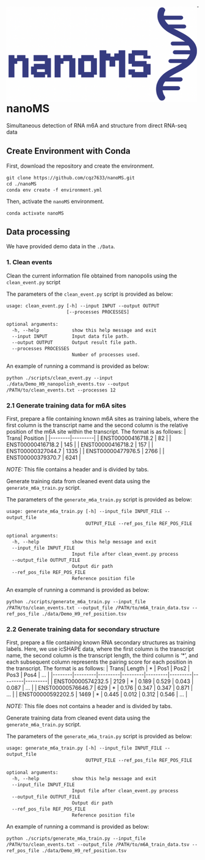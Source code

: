 <p align="center"><img src="./images/nanoMS_logo.png" width="500px" height="250px" style="float: left;" ></p>

******************

# nanoMS
Simultaneous detection of RNA m6A and structure from direct RNA-seq data

## Create Environment with Conda
First, download the repository and create the environment.

```
git clone https://github.com/cqz7633/nanoMS.git
cd ./nanoMS
conda env create -f environment.yml
```

Then, activate the `nanoMS` environment.

```
conda activate nanoMS
```

## Data processing
We have provided demo data in the `./Data`.
### 1. Clean events
Clean the current information file obtained from nanopolis using the `clean_event.py` script

The parameters of the `clean_event.py` script is provided as below:
```
usage: clean_event.py [-h] --input INPUT --output OUTPUT
                      [--processes PROCESSES]

optional arguments:
  -h, --help            show this help message and exit
  --input INPUT         Input data file path.
  --output OUTPUT       Output result file path.
  --processes PROCESSES
                        Number of processes used.
```
An example of running a command is provided as below:
```
python ./scripts/clean_event.py --input ./data/Demo_H9_nanopolish_events.tsv --output /PATH/to/clean_events.txt --processes 12
```

### 2.1 Generate training data for m6A sites

First, prepare a file containing known m6A sites as training labels, where the first column is the transcript name and the second column is the relative position of the m6A site within the transcript. The format is as follows:
| Trans| Position |
|--------|---------|
| ENST00000416718.2 | 82 |
| ENST00000416718.2 | 145 |
| ENST00000416718.2 | 157 |
| ENST00000327044.7 | 1335 |
| ENST00000477976.5 | 2766 |
| ENST00000379370.7 | 6241 |

*NOTE:* This file contains a header and is divided by tabs.

Generate training data from cleaned event data using the `generate_m6a_train.py` script.

The parameters of the `generate_m6a_train.py` script is provided as below:
```
usage: generate_m6a_train.py [-h] --input_file INPUT_FILE --output_file
                             OUTPUT_FILE --ref_pos_file REF_POS_FILE

optional arguments:
  -h, --help            show this help message and exit
  --input_file INPUT_FILE
                        Input file after clean_event.py process
  --output_file OUTPUT_FILE
                        Output dir path
  --ref_pos_file REF_POS_FILE
                        Reference position file
```
An example of running a command is provided as below:
```
python ./scripts/generate_m6a_train.py --input_file /PATH/to/clean_events.txt --output_file /PATH/to/m6A_train_data.tsv --ref_pos_file ./data/Demo_H9_ref_position.tsv
```
### 2.2 Generate training data for secondary structure

First, prepare a file containing known RNA secondary structures as training labels. Here, we use icSHAPE data, where the first column is the transcript name, the second column is the transcript length, the third column is ‘*’, and each subsequent column represents the pairing score for each position in the transcript. The format is as follows:
| Trans| Length | * | Pos1 | Pos2 | Pos3 | Pos4 | ... |
|--------|---------|---------|---------|---------|---------|---------|---------|
| ENST00000574232.5 | 2129 | * | 0.189 | 0.529 | 0.043 | 0.087 | ... |
| ENST00000576646.7 | 629 | * | 0.176 | 0.347 | 0.347 | 0.871 | ... |
| ENST00000592202.5 | 1469 | * | 0.445 | 0.012 | 0.312 | 0.546 | ... |

*NOTE:* This file does not contains a header and is divided by tabs.

Generate training data from cleaned event data using the `generate_m6a_train.py` script.

The parameters of the `generate_m6a_train.py` script is provided as below:
```
usage: generate_m6a_train.py [-h] --input_file INPUT_FILE --output_file
                             OUTPUT_FILE --ref_pos_file REF_POS_FILE

optional arguments:
  -h, --help            show this help message and exit
  --input_file INPUT_FILE
                        Input file after clean_event.py process
  --output_file OUTPUT_FILE
                        Output dir path
  --ref_pos_file REF_POS_FILE
                        Reference position file
```
An example of running a command is provided as below:
```
python ./scripts/generate_m6a_train.py --input_file /PATH/to/clean_events.txt --output_file /PATH/to/m6A_train_data.tsv --ref_pos_file ./data/Demo_H9_ref_position.tsv
```

